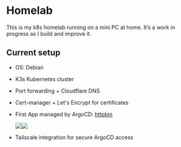 # Homelab

This is my k8s homelab running on a mini PC at home. It’s a work in progress as I build and improve it.

## Current setup

- OS: Debian

- K3s Kubernetes cluster

- Port forwarding + Cloudflare DNS

- Cert-manager + Let's Encrypt for certificates

- First App managed by ArgoCD: [httpbin](https://httpbin.jg1g.com/)

  [![](https://status.jg1g.com/api/badge/3/status)](#)[![](https://status.jg1g.com/api/badge/3/uptime/168)](#)

- Tailscale integration for secure ArgoCD access
